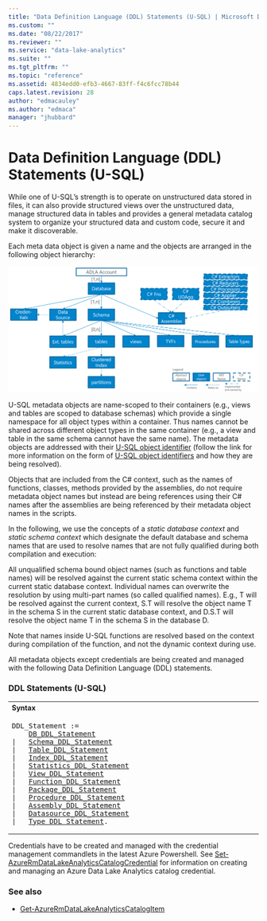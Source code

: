 ```yaml
---
title: "Data Definition Language (DDL) Statements (U-SQL) | Microsoft Docs"
ms.custom: ""
ms.date: "08/22/2017"
ms.reviewer: ""
ms.service: "data-lake-analytics"
ms.suite: ""
ms.tgt_pltfrm: ""
ms.topic: "reference"
ms.assetid: 4834edd0-efb3-4667-83ff-f4c6fcc78b44
caps.latest.revision: 28
author: "edmacauley"
ms.author: "edmaca"
manager: "jhubbard"
---
```

# Data Definition Language (DDL) Statements (U-SQL)
While one of U-SQL’s strength is to operate on unstructured data stored in files, it can also provide structured views over the unstructured data, manage structured data in tables and provides a general metadata catalog system to organize your structured data and custom code, secure it and make it discoverable.  
  
Each meta data object is given a name and the objects are arranged in the following object hierarchy:  
  
![U-SQL Metadata Object Model](media/u-sql-metadata-object-model.png)  
  
U-SQL metadata objects are name-scoped to their containers (e.g., views and tables are scoped to database schemas) which provide a single namespace for all object types within a container. Thus names cannot be shared across different object types in the same container (e.g., a view and table in the same schema cannot have the same name). The metadata objects are addressed with their [U-SQL object identifier](identifiers-u-sql.md) (follow the link for more information on the form of [U-SQL object identifiers](identifiers-u-sql.md) and how they are being resolved).  
 
Objects that are included from the C# context, such as the names of functions, classes, methods provided by the assemblies, do not require metadata object names but instead are being references using their C# names after the assemblies are being referenced by their metadata object names in the scripts.  
  
In the following, we use the concepts of a *static database context* and *static schema context* which designate the default database and schema names that are used to resolve names that are not fully qualified during both compilation and execution:  
  
All unqualified schema bound object names (such as functions and table names) will be resolved against the current static schema context within the current static database context. Individual names can overwrite the resolution by using multi-part names (so called qualified names). E.g., T will be resolved against the current context, S.T will resolve the object name T in the schema S in the current static database context, and D.S.T will resolve the object name T in the schema S in the database D.  
  
Note that names inside U-SQL functions are resolved based on the context during compilation of the function, and not the dynamic context during use.  
  
All metadata objects except credentials are being created and managed with the following Data Definition Language (DDL) statements. 
  
### DDL Statements (U-SQL)  
  
<table><th align="left">Syntax</th><tr><td><pre>
DDL_Statement :=                                                                                         
    <a href="u-sql-databases.md">DB_DDL_Statement</a>  
|   <a href="u-sql-database-schemas.md">Schema_DDL_Statement</a>  
|   <a href="u-sql-tables.md">Table_DDL_Statement</a>  
|   <a href="u-sql-indexes.md">Index_DDL_Statement</a>  
|   <a href="u-sql-statistics.md">Statistics_DDL_Statement</a>  
|   <a href="u-sql-views.md">View_DDL_Statement</a>  
|   <a href="u-sql-functions.md">Function_DDL_Statement</a> 
|   <a href="u-sql-packages.md">Package_DDL_Statement</a>   
|   <a href="u-sql-procedures.md">Procedure_DDL_Statement</a>  
|   <a href="u-sql-assemblies.md">Assembly_DDL_Statement</a>  
|   <a href="u-sql-data-sources.md">Datasource_DDL_Statement</a>  
|   <a href="user-defined-u-sql-types.md">Type_DDL_Statement</a>.
</pre></td></tr></table>
 
 Credentials have to be created and managed with the credential management commandlets in the latest Azure Powershell.
See [Set-AzureRmDataLakeAnalyticsCatalogCredential](https://docs.microsoft.com/powershell/module/azurerm.datalakeanalytics/set-azurermdatalakeanalyticscatalogcredential?view=azurermps-4.3.1) for information on creating and managing an Azure Data Lake Analytics catalog credential.

 
### See also  
* [Get-AzureRmDataLakeAnalyticsCatalogItem](https://docs.microsoft.com/powershell/resourcemanager/azurerm.datalakeanalytics/v2.7.0/get-azurermdatalakeanalyticscatalogitem) 
